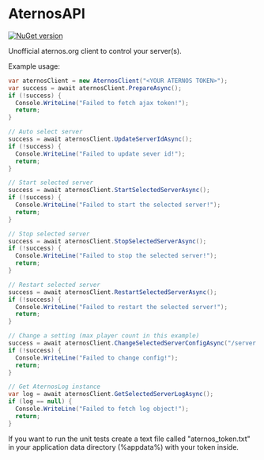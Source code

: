 # AternosAPI
[![NuGet version](https://badge.fury.io/nu/AternosAPI.svg)](https://badge.fury.io/nu/AternosAPI)

Unofficial aternos.org client to control your server(s).

Example usage:
```c#
var aternosClient = new AternosClient("<YOUR ATERNOS TOKEN>");
var success = await aternosClient.PrepareAsync();
if (!success) {
  Console.WriteLine("Failed to fetch ajax token!");
  return;
}

// Auto select server
success = await aternosClient.UpdateServerIdAsync();
if (!success) {
  Console.WriteLine("Failed to update sever id!");
  return;
}

// Start selected server
success = await aternosClient.StartSelectedServerAsync();
if (!success) {
  Console.WriteLine("Failed to start the selected server!");
  return;
}

// Stop selected server
success = await aternosClient.StopSelectedServerAsync();
if (!success) {
  Console.WriteLine("Failed to stop the selected server!");
  return;
}

// Restart selected server
success = await aternosClient.RestartSelectedServerAsync();
if (!success) {
  Console.WriteLine("Failed to restart the selected server!");
  return;
}

// Change a setting (max player count in this example)
success = await aternosClient.ChangeSelectedServerConfigAsync("/server.properties", "max-players", "50");
if (!success) {
  Console.WriteLine("Failed to change config!");
  return;
}

// Get AternosLog instance
var log = await aternosClient.GetSelectedServerLogAsync();
if (log == null) {
  Console.WriteLine("Failed to fetch log object!");
  return;
}
```

If you want to run the unit tests create a text file called "aternos_token.txt" in your application data directory (%appdata%) with your token inside.

